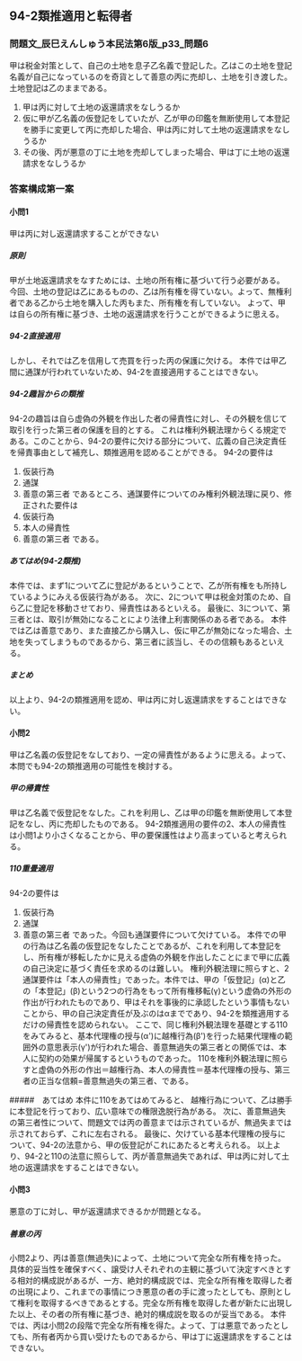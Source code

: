 ## 94-2類推適用と転得者

### 問題文_辰巳えんしゅう本民法第6版_p33_問題6

甲は税金対策として、自己の土地を息子乙名義で登記した。乙はこの土地を登記名義が自己になっているのを奇貨として善意の丙に売却し、土地を引き渡した。土地登記は乙のままである。
1. 甲は丙に対して土地の返還請求をなしうるか
2. 仮に甲が乙名義の仮登記をしていたが、乙が甲の印鑑を無断使用して本登記を勝手に変更して丙に売却した場合、甲は丙に対して土地の返還請求をなしうるか
3. その後、丙が悪意の丁に土地を売却してしまった場合、甲は丁に土地の返還請求をなしうるか

### 答案構成第一案

#### 小問1

甲は丙に対し返還請求することができない

##### 原則
甲が土地返還請求をなすためには、土地の所有権に基づいて行う必要がある。
今回、土地の登記は乙にあるものの、乙は所有権を得ていない。よって、無権利者である乙から土地を購入した丙もまた、所有権を有していない。
よって、甲は自らの所有権に基づき、土地の返還請求を行うことができるように思える。

##### 94-2直接適用
しかし、それでは乙を信用して売買を行った丙の保護に欠ける。
本件では甲乙間に通謀が行われていないため、94-2を直接適用することはできない。

##### 94-2趣旨からの類推
94-2の趣旨は自ら虚偽の外観を作出した者の帰責性に対し、その外観を信じて取引を行った第三者の保護を目的とする。
これは権利外観法理からくる規定である。このことから、94-2の要件に欠ける部分について、広義の自己決定責任を帰責事由として補充し、類推適用を認めることができる。
94-2の要件は
1. 仮装行為
2. 通謀
3. 善意の第三者
であるところ、通謀要件についてのみ権利外観法理に戻り、修正された要件は
1. 仮装行為
2. 本人の帰責性
3. 善意の第三者
である。

##### あてはめ(94-2類推)
本件では、まず1について乙に登記があるということで、乙が所有権をも所持しているようにみえる仮装行為がある。
次に、2について甲は税金対策のため、自ら乙に登記を移動させており、帰責性はあるといえる。
最後に、3について、第三者とは、取引が無効になることにより法律上利害関係のある者である。
本件では乙は善意であり、また直接乙から購入し、仮に甲乙が無効になった場合、土地を失ってしまうものであるから、第三者に該当し、そのの信頼もあるといえる。

##### まとめ
以上より、94-2の類推適用を認め、甲は丙に対し返還請求をすることはできない。


#### 小問2

甲は乙名義の仮登記をなしており、一定の帰責性があるように思える。よって、本問でも94-2の類推適用の可能性を検討する。

##### 甲の帰責性
甲は乙名義で仮登記をなした。これを利用し、乙は甲の印鑑を無断使用して本登記をなし、丙に売却したものである。
94-2類推適用の要件の2、本人の帰責性は小問1より小さくなることから、甲の要保護性はより高まっていると考えられる。

##### 110重畳適用
94-2の要件は
1. 仮装行為
2. 通謀
3. 善意の第三者
であった。今回も通謀要件について欠けている。
本件での甲の行為は乙名義の仮登記をなしたことであるが、これを利用して本登記をし、所有権が移転したかに見える虚偽の外観を作出したことにまで甲に広義の自己決定に基づく責任を求めるのは難しい。
権利外観法理に照らすと、2通謀要件は「本人の帰責性」であった。本件では、甲の「仮登記」(α)と乙の「本登記」(β)という2つの行為をもって所有権移転(γ)という虚偽の外形の作出が行われたものであり、甲はそれを事後的に承認したという事情もないことから、甲の自己決定責任が及ぶのはαまでであり、94-2を類推適用するだけの帰責性を認められない。
ここで、同じ権利外観法理を基礎とする110をみてみると、基本代理権の授与(α')に越権行為(β')を行った結果代理権の範囲外の意思表示(γ')が行われた場合、善意無過失の第三者との関係では、本人に契約の効果が帰属するというものであった。
110を権利外観法理に照らすと虚偽の外形の作出＝越権行為、本人の帰責性＝基本代理権の授与、第三者の正当な信頼=善意無過失の第三者、である。

#####　あてはめ
本件に110をあてはめてみると、
越権行為について、乙は勝手に本登記を行っており、広い意味での権限逸脱行為がある。
次に、善意無過失の第三者性について、問題文では丙の善意までは示されているが、無過失までは示されておらず、これに左右される。
最後に、欠けている基本代理権の授与について、94-2の法意から、甲の仮登記がこれにあたると考えられる。
以上より、94-2と110の法意に照らして、丙が善意無過失であれば、甲は丙に対して土地の返還請求をすることはできない。

#### 小問3
悪意の丁に対し、甲が返還請求できるかが問題となる。

##### 善意の丙
小問2より、丙は善意(無過失)によって、土地について完全な所有権を持った。
具体的妥当性を確保すべく、譲受け人それぞれの主観に基づいて決定すべきとする相対的構成説があるが、一方、絶対的構成説では、完全な所有権を取得した者の出現により、これまでの事情につき悪意の者の手に渡ったとしても、原則として権利を取得するべきであるとする。完全な所有権を取得した者が新たに出現した以上、その者の所有権に基づき、絶対的構成説を取るのが妥当である。
本件では、丙は小問2の段階で完全な所有権を得た。よって、丁は悪意であったとしても、所有者丙から買い受けたものであるから、甲は丁に返還請求をすることはできない。
